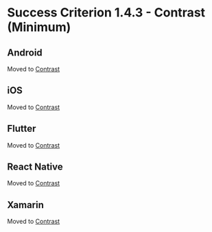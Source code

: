 # Success Criterion 1.4.3 - Contrast (Minimum)

## Android

Moved to [Contrast](../screen-contrast.md)

## iOS

Moved to [Contrast](../screen-contrast.md)

## Flutter

Moved to [Contrast](../screen-contrast.md)

## React Native

Moved to [Contrast](../screen-contrast.md)

## Xamarin

Moved to [Contrast](../screen-contrast.md)
